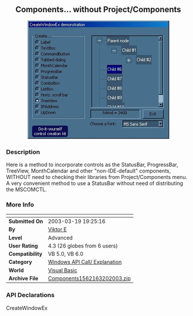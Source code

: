 ﻿<div align="center">

## Components\.\.\. without Project/Components

<img src="PIC200332085017544.jpg">
</div>

### Description

Here is a method to incorporate controls as the StatusBar, ProgressBar, TreeView, MonthCalendar and other "non-IDE-default" components, WITHOUT need to checking their libraries from Project/Components menu. A very convenient method to use a StatusBar without need of distributing the MSCOMCTL.
 
### More Info
 


<span>             |<span>
---                |---
**Submitted On**   |2003-03-19 19:25:16
**By**             |[Viktor E](https://github.com/Planet-Source-Code/PSCIndex/blob/master/ByAuthor/viktor-e.md)
**Level**          |Advanced
**User Rating**    |4.3 (26 globes from 6 users)
**Compatibility**  |VB 5\.0, VB 6\.0
**Category**       |[Windows API Call/ Explanation](https://github.com/Planet-Source-Code/PSCIndex/blob/master/ByCategory/windows-api-call-explanation__1-39.md)
**World**          |[Visual Basic](https://github.com/Planet-Source-Code/PSCIndex/blob/master/ByWorld/visual-basic.md)
**Archive File**   |[Components1562163202003\.zip](https://github.com/Planet-Source-Code/viktor-e-components-without-project-components__1-44127/archive/master.zip)

### API Declarations

CreateWindowEx






